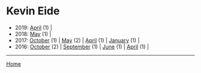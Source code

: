 # Kevin Eide

  * 2019: 
      [April](./kevin-eide-2019-04.md) (1) | 
  * 2018: 
      [May](./kevin-eide-2018-05.md) (1) | 
  * 2017: 
      [October](./kevin-eide-2017-10.md) (1) | 
      [May](./kevin-eide-2017-05.md) (2) | 
      [April](./kevin-eide-2017-04.md) (1) | 
      [January](./kevin-eide-2017-01.md) (1) | 
  * 2016: 
      [October](./kevin-eide-2016-10.md) (2) | 
      [September](./kevin-eide-2016-09.md) (1) | 
      [June](./kevin-eide-2016-06.md) (1) | 
      [April](./kevin-eide-2016-04.md) (1) | 

----

[Home](../)
